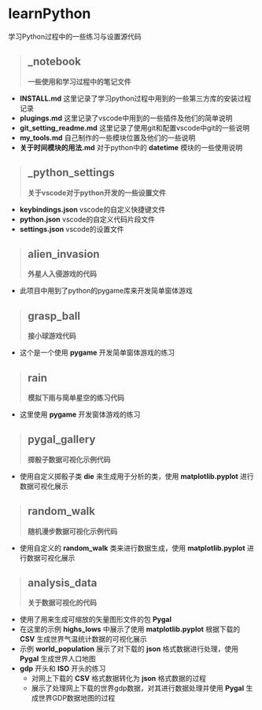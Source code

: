 # learnPython

学习Python过程中的一些练习与设置源代码

> ## _notebook
> **一些使用和学习过程中的笔记文件**
* **INSTALL.md** 这里记录了学习python过程中用到的一些第三方库的安装过程记录
* **plugings.md** 这里记录了vscode中用到的一些插件及他们的简单说明
* **git_setting_readme.md** 这里记录了使用git和配置vscode中git的一些说明
* **my_tools.md** 自己制作的一些模块位置及他们的一些说明
* **关于时间模块的用法.md** 对于python中的 **datetime** 模块的一些使用说明

> ## _python_settings
> **关于vscode对于python开发的一些设置文件**
* **keybindings.json** vscode的自定义快捷键文件
* **python.json** vscode的自定义代码片段文件
* **settings.json** vscode的设置文件

> ## alien_invasion
> **外星人入侵游戏的代码**
* 此项目中用到了python的pygame库来开发简单窗体游戏

> ## grasp_ball
> **接小球游戏代码**
* 这个是一个使用 **pygame** 开发简单窗体游戏的练习

> ## rain
> **模拟下雨与简单星空的练习代码**
* 这里使用 **pygame** 开发窗体游戏的练习

> ## pygal_gallery
> **掷骰子数据可视化示例代码**
* 使用自定义掷骰子类 **die** 来生成用于分析的类，使用 **matplotlib.pyplot** 进行数据可视化展示

> ## random_walk
> **随机漫步数据可视化示例代码**
* 使用自定义的 **random_walk** 类来进行数据生成，使用 **matplotlib.pyplot** 进行数据可视化展示

> ## analysis_data
> **关于数据可视化的代码**
* 使用了用来生成可缩放的矢量图形文件的包 **Pygal**
* 在这里的示例 **highs_lows** 中展示了使用 **matplotlib.pyplot** 根据下载的 **CSV** 生成世界气温统计数据的可视化展示
* 示例 **world_population** 展示了对下载的 **json** 格式数据进行处理，使用 **Pygal** 生成世界人口地图
* **gdp** 开头和 **ISO** 开头的练习
  * 对网上下载的 **CSV** 格式数据转化为 **json** 格式数据的过程
  * 展示了处理网上下载的世界gdp数据，对其进行数据处理并使用 **Pygal** 生成世界GDP数据地图的过程
